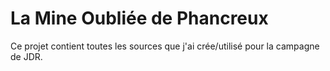 # La Mine Oubliée de Phancreux
Ce projet contient toutes les sources que j'ai crée/utilisé pour la campagne de JDR.
